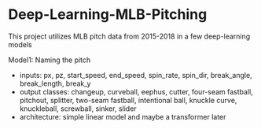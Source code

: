 # Deep-Learning-MLB-Pitching

This project utilizes MLB pitch data from 2015-2018 in a few deep-learning models

Model1: Naming the pitch
 - inputs: px, pz, start_speed, end_speed, spin_rate, spin_dir, break_angle, break_length, break_y
 - output classes: changeup, curveball,  eephus, cutter, four-seam fastball, pitchout, splitter, two-seam fastball,
                    intentional ball, knuckle curve, knuckleball, screwball, sinker, slider
 - architecture: simple linear model and maybe a transformer later
